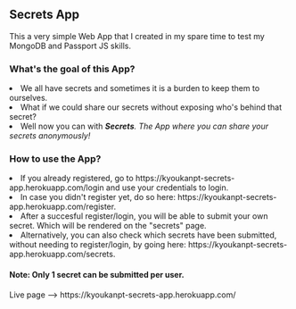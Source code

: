 <h2>Secrets App</h2>

<p>This a very simple Web App that I created in my spare time to test my MongoDB and Passport JS skills.</p>

<h3>What's the goal of this App?</h3>
<li>We all have secrets and sometimes it is a burden to keep them to ourselves.</li>
<li>What if we could share our secrets without exposing who's behind that secret?</li>
<li>Well now you can with <strong><em>Secrets</strong>. The App where you can share your secrets anonymously!</em></li> 
<h3>How to use the App?</h3>
<li>If you already registered, go to https://kyoukanpt-secrets-app.herokuapp.com/login and use your credentials to login.</li>
<li>In case you didn't register yet, do so here: https://kyoukanpt-secrets-app.herokuapp.com/register.</li>
<li>After a succesful register/login, you will be able to submit your own secret. Which will be rendered on the "secrets" page.</li>
<li>Alternatively, you can also check which secrets have been submitted, without needing to register/login, by going here: https://kyoukanpt-secrets-app.herokuapp.com/secrets.</li>
<h4>Note: Only 1 secret can be submitted per user.</h4>
Live page --> https://kyoukanpt-secrets-app.herokuapp.com/
